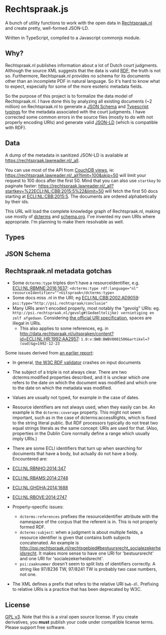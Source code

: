 # Rechtspraak.js
A bunch of utility functions to work with the open data in [Rechtspraak.nl](http://www.rechtspraak.nl/) and create pretty, well-formed JSON-LD. 

Written in TypeScript, compiled to a Javascript commonjs module.

## Why?
Rechtspraak.nl publishes information about a lot of Dutch court judgments. Although the source XML suggests that the data is valid [RDF](https://www.w3.org/2001/sw/wiki/RDF), the truth is not so. Furthermore, Rechtspraak.nl provides no schema for its documents other than an incomplete PDF in natural language. So it's hard to know what to expect, especially for some of the more esoteric metadata fields.

So the purpose of this project is to formalize the data model of Rechtspraak.nl. I have done this by analyzing all existing documents (~2 million) on Rechtspraak.nl to generate a [JSON Schema](https://spacetelescope.github.io/understanding-json-schema/) and [Typescript typings](https://www.typescriptlang.org/) for the metadata associated with the court judgments. I have corrected some common errors in the source files (mostly to do with not properly encoding URIs) and generate valid [JSON-LD](http://json-ld.org/) (which is compatible with RDF).

## Data
A dump of the metadata in sanitized JSON-LD is available at https://rechtspraak.lawreader.nl/_all.

You can use most of the API from [CouchDB views](http://guide.couchdb.org/draft/views.html), ie: https://rechtspraak.lawreader.nl/_all?limit=100&skip=50 will limit your request to 100 docs after the first 50. Mind that you can also use `startkey` to paginate faster: https://rechtspraak.lawreader.nl/_all?startkey=%22ECLI:NL:CBB:2015:5%22&limit=50 will fetch the first 50 docs starting at [ECLI:NL:CBB:2015:5](https://rechtspraak.lawreader.nl/ecli/ECLI:NL:CBB:2015:5). The documents are ordered alphabetically by their ids.

This URL will load the complete knowledge graph of Rechtspraak.nl, making use mostly of [dcterms](http://www.dublincore.org/documents/dcmi-terms/) and [schema.org](https://schema.org). I've invented my own URIs where appropriate. I'm planning to make them resolvable as well.

## Types

## JSON Schema

## Rechtspraak.nl metadata gotchas


* Some `dcterms:type` triples don't have a resourceIdentifier, e.g. [ECLI:NL:RBMNE:2016:1637](http://data.rechtspraak.nl/uitspraken/content?id=ECLI:NL:RBMNE:2016:1637): `<dcterms:type rdf:language="nl" resourceIdentifier="">Uitspraak</dcterms:type>`
* Some docs miss .nl in the URI; eg [ECLI:NL:CBB:2002:AD9059](http://data.rechtspraak.nl/uitspraken/content?id=ECLI:NL:CBB:2002:AD9059): `psi:type="http://psi.rechtspraak/conclusie"`
* Many URIs aren't encoded properly, most notably the "gevolg" URIs: eg. `http://psi.rechtspraak.nl/gevolg#(Gedeeltelijke) vernietiging en zelf afgedaan`. Considering [the official URI specification](https://tools.ietf.org/rfc/rfc3986.txt), spaces are illegal in URIs.
  * This also applies to some references, eg. in http://data.rechtspraak.nl/uitspraken/content?id=ECLI:NL:HR:1992:AA2957: `1.0:v:BWB:BWBV0001506&artikel=7 (oud)&g=1992-12-23`

Some issues derived from [an earlier report](http://leibniz-internship-report.herokuapp.com/rechtspraak.nl#rechtspraak-problems):
* In general, [the W3C RDF validator](http://www.w3.org/RDF/Validator/rdfval?URI=data.rechtspraak.nl%2Fuitspraken%2Fcontent%3Fid%3DECLI%3ANL%3ACBB%3A2010%3ABN1294&PARSE=Parse+URI%3A+&TRIPLES_AND_GRAPH=PRINT_TRIPLES&FORMAT=PNG_EMBED) crashes on input documents
* The subject of a triple is not always clear. There are two dcterms:modified properties described, and it is unclear which one refers to the date on which the document was modified and which one to the date on which the metadata was modified.
* Values are usually not typed, for example in the case of dates.
* Resource identifiers are not always used, when they easily can be. An example is the `dcterms:coverage` property. This might not seem important, such as in the case of dcterms:accessRights, which is fixed to the string literal public. But RDF processors typically do not treat two equal strings literals as the same concept: URIs are used for that. (Also, properties in the Dublin Core normally define a range which usually imply URIs.)
* There are some ECLI identifiers that turn up when searching for documents that have a body, but actually do not have a body. Encountered are:
* [ECLI:NL:RBNHO:2014:347](http://data.rechtspraak.nl/uitspraken/content?id=ECLI:NL:RBNHO:2014:347)
* [ECLI:NL:RBAMS:2014:2748](http://data.rechtspraak.nl/uitspraken/content?id=ECLI:NL:RBAMS:2014:2748)
* [ECLI:NL:GHDHA:2014:1688](http://data.rechtspraak.nl/uitspraken/content?id=ECLI:NL:GHDHA:2014:1688)
* [ECLI:NL:RBOVE:2014:2747](http://data.rechtspraak.nl/uitspraken/content?id=ECLI:NL:RBOVE:2014:2747)

* Property-specific issues:
  * `dcterms:references` prefixes the resourceIdentifier attribute with the namespace of the corpus that the referent is in. This is not properly formed RDF.
  * `dcterms:subject`: when a judgment is about multiple fields, a resource identifier is given that contains both subjects concatenated. An example is http://psi.rechtspraak.nl/rechtsgebied#bestuursrecht_socialezekerheidsrecht. It makes more sense to have one URI for 'bestuursrecht' and one URI for 'socialezekerheidsrecht'.
  * `psi:zaaknummer` doesn't seem to split lists of identifiers correctly. A string like 97/8236 TW, 97/8241 TW is probably two case numbers, not one.
* The XML defines a prefix that refers to the relative URI `bwb-dl`. Prefixing to relative URIs is a practice that has been deprecated by W3C.

## License

[GPL v3](https://www.gnu.org/licenses/gpl.html). Note that this is a viral open source license. If you create derivatives, 
you **must** publish your code under compatible license terms. 
Please support free software. 
